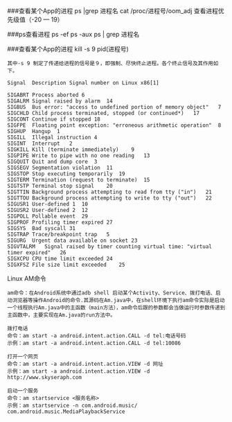 ###查看某个App的进程
ps |grep 进程名
cat /proc/进程号/oom_adj 查看进程优先级值（-20 — 19）

###ps查看进程
ps -ef
ps -aux
ps | grep 进程名

###查看某个App的进程
kill -s 9 pid(进程号)

	其中-s 9 制定了传递给进程的信号是９，即强制、尽快终止进程。各个终止信号及其作用如下。
	
	Signal	Description	Signal number on Linux x86[1]

	SIGABRT	Process aborted	6
	SIGALRM	Signal raised by alarm	14
	SIGBUS	Bus error: "access to undefined portion of memory object"	7
	SIGCHLD	Child process terminated, stopped (or continued*)	17
	SIGCONT	Continue if stopped	18
	SIGFPE	Floating point exception: "erroneous arithmetic operation"	8
	SIGHUP	Hangup	1
	SIGILL	Illegal instruction	4
	SIGINT	Interrupt	2
	SIGKILL	Kill (terminate immediately)	9
	SIGPIPE	Write to pipe with no one reading	13
	SIGQUIT	Quit and dump core	3
	SIGSEGV	Segmentation violation	11
	SIGSTOP	Stop executing temporarily	19
	SIGTERM	Termination (request to terminate)	15
	SIGTSTP	Terminal stop signal	20
	SIGTTIN	Background process attempting to read from tty ("in")	21
	SIGTTOU	Background process attempting to write to tty ("out")	22
	SIGUSR1	User-defined 1	10
	SIGUSR2	User-defined 2	12
	SIGPOLL	Pollable event	29
	SIGPROF	Profiling timer expired	27
	SIGSYS	Bad syscall	31
	SIGTRAP	Trace/breakpoint trap	5
	SIGURG	Urgent data available on socket	23
	SIGVTALRM	Signal raised by timer counting virtual time: "virtual timer expired"	26
	SIGXCPU	CPU time limit exceeded	24
	SIGXFSZ	File size limit exceeded	25

Linux AM命令
	
	am命令：在Android系统中通过adb shell 启动某个Activity、Service、拨打电话、启动浏览器等操作Android的命令.其源码在Am.java中，在shell环境下执行am命令实际是启动一个线程执行Am.java中的主函数（main方法），am命令后跟的参数都会当做运行时参数传递到主函数中，主要实现在Am.java的run方法中。

	拨打电话
	命令：am start -a android.intent.action.CALL -d tel:电话号码
	示例：am start -a android.intent.action.CALL -d tel:10086

	打开一个网页
	命令：am start -a android.intent.action.VIEW -d 网址
	示例：am start -a android.intent.action.VIEW -d http://www.skyseraph.com

	启动一个服务
	命令：am startservice <服务名称>
	示例：am startservice -n com.android.music/ com.android.music.MediaPlaybackService

